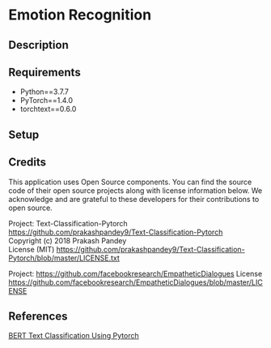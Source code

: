 # Emotion Recognition
## Description

## Requirements
  * Python==3.7.7
  * PyTorch==1.4.0
  * torchtext==0.6.0


## Setup


## Credits

This application uses Open Source components. You can find the source code of their open source projects along with license information below. We acknowledge and are grateful to these developers for their contributions to open source.

Project: Text-Classification-Pytorch <https://github.com/prakashpandey9/Text-Classification-Pytorch>  
Copyright (c) 2018 Prakash Pandey  
License (MIT) <https://github.com/prakashpandey9/Text-Classification-Pytorch/blob/master/LICENSE.txt>

Project: https://github.com/facebookresearch/EmpatheticDialogues
License <https://github.com/facebookresearch/EmpatheticDialogues/blob/master/LICENSE>

## References

[BERT Text Classification Using Pytorch](https://towardsdatascience.com/bert-text-classification-using-pytorch-723dfb8b6b5b)